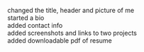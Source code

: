 changed the title, header and picture of me
</br>
started a bio
<br>
added contact info
<br>
added screenshots and links to two projects
</br>
added downloadable pdf of resume